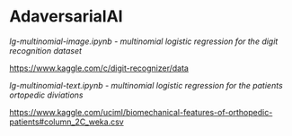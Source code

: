 # AdaversarialAI
*lg-multinomial-image.ipynb - multinomial logistic regression for the digit recognition dataset*

https://www.kaggle.com/c/digit-recognizer/data

*lg-multinomial-text.ipynb - multinomial logistic regression for the patients ortopedic diviations*

https://www.kaggle.com/uciml/biomechanical-features-of-orthopedic-patients#column_2C_weka.csv
